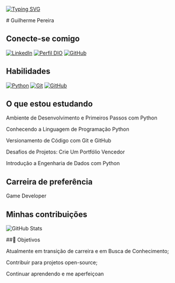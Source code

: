 [![Typing SVG](https://readme-typing-svg.herokuapp.com/?color=0E8AE6&size=35&center=true&vCenter=true&width=1000&lines=Oi,+seja+bem+vindo(a)+ao+meu+perfil!+:%29)](https://git.io/typing-svg)

\# Guilherme Pereira 

## Conecte-se comigo
[![LinkedIn](https://img.shields.io/badge/linkedin-%230077B5.svg?style=for-the-badge&logo=linkedin&logoColor=white)](www.linkedin.com/in/guilherme-pereira-a80241184)
[![Perfil DIO](https://img.shields.io/badge/-Meu%20Perfil%20na%20DIO-0077B5?style=for-the-badge&logo=gitbook&logoColor=white)](https://web.dio.me/users/guilhermepereiradefreitas?tab=achievements)
[![GitHub](https://img.shields.io/badge/GitHub-0077B5?style=for-the-badge&logo=github&logoColor=white)](https://github.com/guilhermepereiradefreitas-hue)
## Habilidades 
[![Python](https://img.shields.io/badge/Python-87cefa?style=for-the-badge&logo=python&logoColor)](https://www.python.org/)
[![Git](https://img.shields.io/badge/Git-87cefa?style=for-the-badge&logo=git&logoColor)](https://git-scm.com/doc) 
[![GitHub](https://img.shields.io/badge/GitHub-87cefa?style=for-the-badge&logo=github&logoColor=black)](https://docs.github.com/)
## O que estou estudando
Ambiente de Desenvolvimento e Primeiros Passos com Python 

Conhecendo a Linguagem de Programação Python

Versionamento de Código com Git e GitHub

Desafios de Projetos: Crie Um Portfólio Vencedor

Introdução a Engenharia de Dados com Python


## Carreira de preferência

Game Developer


## Minhas contribuições

![GitHub Stats](https://github-readme-stats.vercel.app/api?username=guilhermepereiradefreitas-hue&theme=transparent&bg_color=000&border_color=30A3DC&show_icons=true&icon_color=30A3DC&title_color=E94D5F&text_color=FFF)

##🎯 Objetivos

Atualmente em transição de carreira e em Busca de Conhecimento;

Contribuir para projetos open-source;

Continuar aprendendo e me aperfeiçoan
